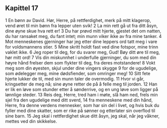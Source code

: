 ## Kapittel 17

1 En bønn av David. Hør, Herre, på rettferdighet, merk på mitt klagerop, vend øret til min bønn fra lepper uten svik!
2 La min rett gå ut fra ditt åsyn, dine øyne skue hva rett er!
3 Du har prøvd mitt hjerte, gjestet det om natten, du har ransaket meg, du fant intet; min munn viker ikke av fra mine tanker.
4 Mot menneskenes gjerninger har jeg etter dine leppers ord tatt meg i vare for voldsmannens stier.
5 Mine skritt holdt fast ved dine fotspor, mine trinn vaklet ikke.
6 Jeg roper til deg, for du svarer meg, Gud! Bøy ditt øre til meg, hør mitt ord!
7 Vis din miskunnhet i underfulle gjerninger, du som med din høyre hånd frelser dem som flykter til deg, fra deres motstandere!
8 Vokt meg som din øyesten, skjul under dine vingers skygge
9 for de ugudelige, som ødelegger meg, mine dødsfiender, som omringer meg!
10 Sitt fete hjerte lukker de til, med sin munn taler de overmodig.
11 Hvor vi går, kringsetter de meg nå; sine øyne retter de på å felle meg til jorden.
12 Han er lik en løve som stunder etter å sønderrive, og en ung løve som ligger på lønnlige steder.
13 Reis deg, Herre, tred ham i møte, slå ham ned, frels min sjel fra den ugudelige med ditt sverd,
14 fra menneskene med din hånd, Herre, fra denne verdens mennesker, som har sin del i livet, og hvis buk du fyller med dine skatter, som er rike på sønner og etterlater sin overflod til sine barn.
15 Jeg skal i rettferdighet skue ditt åsyn, jeg skal, når jeg våkner, mettes ved din skikkelse.
